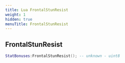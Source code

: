 ```yaml
---
title: Lua FrontalStunResist
weight: 1
hidden: true
menuTitle: FrontalStunResist
---
```

## FrontalStunResist
```lua
StatBonuses:FrontalStunResist(); -- unknown - uint8
```